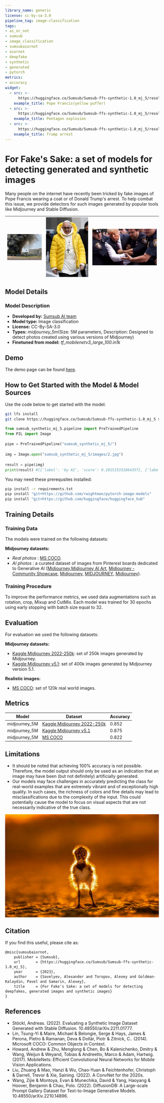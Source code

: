 ```yaml
---
library_name: generic
license: cc-by-sa-3.0
pipeline_tag: image-classification
tags:
- ai_or_not
- sumsub
- image_classification
- sumsubaiornot
- aiornot
- deepfake
- synthetic
- generated
- pytorch
metrics:
- accuracy
widget:
  - src: >-
      https://huggingface.co/Sumsub/Sumsub-ffs-synthetic-1.0_mj_5/resolve/main/images/2.jpg
    example_title: Pope Francis(yellow puffer)
  - src: >-
      https://huggingface.co/Sumsub/Sumsub-ffs-synthetic-1.0_mj_5/resolve/main/images/3.jpg
    example_title: Pentagon explosion
  - src: >-
      https://huggingface.co/Sumsub/Sumsub-ffs-synthetic-1.0_mj_5/resolve/main/images/4.webp
    example_title: Trump arrest
---
```


# For Fake's Sake: a set of models for detecting generated and synthetic images

Many people on the internet have recently been tricked by fake images of Pope Francis wearing a coat or of Donald Trump's arrest. 
To help combat this issue, we provide detectors for such images generated by popular tools like Midjourney and Stable Diffusion.

| ![Image1](images/3.jpg) | ![Image2](images/2.jpg) | ![Image3](images/4.webp) |
|-------------------------|-------------------------|--------------------------|

## Model Details

### Model Description

- **Developed by:** [Sumsub AI team](https://sumsub.com/)
- **Model type:** Image classification
- **License:** CC-By-SA-3.0
- **Types:** *midjourney_5m*(Size: 5M parameters, Description: Designed to detect photos created using various versions of Midjourney)
- **Finetuned from model:** *tf_mobilenetv3_large_100.in1k*

## Demo

The demo page can be found [here](https://huggingface.co/spaces/Sumsub/Sumsub-ffs-demo).

## How to Get Started with the Model & Model Sources

Use the code below to get started with the model:

```bash
git lfs install
git clone https://huggingface.co/Sumsub/Sumsub-ffs-synthetic-1.0_mj_5 sumsub_synthetic_mj_5
```

```python
from sumsub_synthetic_mj_5.pipeline import PreTrainedPipeline
from PIL import Image

pipe = PreTrainedPipeline("sumsub_synthetic_mj_5/")

img = Image.open("sumsub_synthetic_mj_5/images/2.jpg")

result = pipe(img)
print(result) #[{'label': 'by AI', 'score': 0.201515331864357}, {'label': 'by human', 'score': 0.7984846234321594}]
```

You may need these prerequsites installed:

```bash
pip install -r requirements.txt
pip install "git+https://github.com/rwightman/pytorch-image-models"
pip install "git+https://github.com/huggingface/huggingface_hub"
```

## Training Details

### Training Data

The models were trained on the following datasets:

**Midjourney datasets:**

- *Real photos* : [MS COCO](https://cocodataset.org/#home).
- *AI photos* : a curated dataset of images from Pinterest boards dedicated to Generative AI ([Midjourney](href='https://pin.it/13UkjgM),[Midjourney AI Art](https://pin.it/6pNXlz3), [Midjourney - Community Showcase](https://pin.it/7gi4jmT), [Midjourney](https://pin.it/4FW0LXQ), [MIDJOURNEY](https://pin.it/5mSsiPg), [Midjourney](https://pin.it/2Qx92QW)).

### Training Procedure

To improve the performance metrics, we used data augmentations such as rotation, crop, Mixup and CutMix. Each model was trained for 30 epochs using early stopping with batch size equal to 32.

## Evaluation

For evaluation we used the following datasets:

**Midjourney datasets:**

- [Kaggle Midjourney 2022-250k](https://www.kaggle.com/datasets/ldmtwo/midjourney-250k-csv): set of 250k images generated by Midjourney.
- [Kaggle Midjourney v5.1](https://www.kaggle.com/datasets/iraklip/modjourney-v51-cleaned-data): set of 400k images generated by Midjourney version 5.1.

**Realistic images:**

- [MS COCO](https://cocodataset.org/#home): set of 120k real world images.

## Metrics

<!-- These are the evaluation metrics being used, ideally with a description of why. -->

| Model           | Dataset                                                                                                       | Accuracy |
|-----------------|---------------------------------------------------------------------------------------------------------------|----------|
| midjourney_5M   | [Kaggle Midjourney 2022-250k](https://www.kaggle.com/datasets/ldmtwo/midjourney-250k-csv)                     | 0.852    |
| midjourney_5M   | [Kaggle Midjourney v5.1](https://www.kaggle.com/datasets/iraklip/modjourney-v51-cleaned-data)                 | 0.875    |
| midjourney_5M   | [MS COCO](https://cocodataset.org/#home)                                                                      | 0.822    |

## Limitations

- It should be noted that achieving 100% accuracy is not possible. Therefore, the model output should only be used as an indication that an image may have been (but not definitely) artificially generated.
- Our models may face challenges in accurately predicting the class for real-world examples that are extremely vibrant and of exceptionally high quality. In such cases, the richness of colors and fine details may lead to misclassifications due to the complexity of the input. This could potentially cause the model to focus on visual aspects that are not necessarily indicative of the true class.

![Image1](images/1.jpg)

## Citation

If you find this useful, please cite as:

```text
@misc{sumsubaiornot, 
    publisher = {Sumsub},
    url       = {https://huggingface.co/Sumsub/Sumsub-ffs-synthetic-1.0_mj_5},
    year      = {2023},
    author    = {Savelyev, Alexander and Toropov, Alexey and Goldman-Kalaydin, Pavel and Samarin, Alexey},
    title     = {For Fake's Sake: a set of models for detecting deepfakes, generated images and synthetic images}
}
```

## References

- Stöckl, Andreas. (2022). Evaluating a Synthetic Image Dataset Generated with Stable Diffusion. 10.48550/arXiv.2211.01777.
- Lin, Tsung-Yi & Maire, Michael & Belongie, Serge & Hays, James & Perona, Pietro & Ramanan, Deva & Dollár, Piotr & Zitnick, C.. (2014). Microsoft COCO: Common Objects in Context.
- Howard, Andrew & Zhu, Menglong & Chen, Bo & Kalenichenko, Dmitry & Wang, Weijun & Weyand, Tobias & Andreetto, Marco & Adam, Hartwig. (2017). MobileNets: Efficient Convolutional Neural Networks for Mobile Vision Applications.
- Liu, Zhuang & Mao, Hanzi & Wu, Chao-Yuan & Feichtenhofer, Christoph & Darrell, Trevor & Xie, Saining. (2022). A ConvNet for the 2020s.
- Wang, Zijie & Montoya, Evan & Munechika, David & Yang, Haoyang & Hoover, Benjamin & Chau, Polo. (2022). DiffusionDB: A Large-scale Prompt Gallery Dataset for Text-to-Image Generative Models. 10.48550/arXiv.2210.14896.